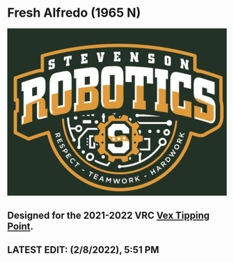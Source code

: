 # Fresh Alfredo (1965 N)
![](./media/stevensonvexlogo.png "Stevenson Robotics 2021-2022")
## Designed for the 2021-2022 VRC [Vex Tipping Point](https://www.vexrobotics.com/v5/competition/vrc-current-game).
## LATEST EDIT: (2/8/2022), 5:51 PM